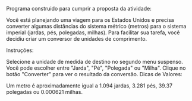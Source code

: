 Programa construido para cumprir a proposta da atividade:

Você está planejando uma viagem para os Estados Unidos e precisa converter algumas distâncias do sistema métrico (metros) para o sistema
imperial (jardas, pés, polegadas, milhas). Para facilitar sua tarefa, você decidiu criar um conversor de unidades de comprimento.

Instruções:

Selecione a unidade de medida de destino no segundo menu suspenso. Você pode escolher entre "Jarda", "Pé", "Polegada" ou "Milha".
Clique no botão "Converter" para ver o resultado da conversão.
Dicas de Valores:

Um metro é aproximadamente igual a 1.094 jardas, 3.281 pés, 39.37 polegadas ou 0.000621 milhas.
